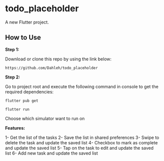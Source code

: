 # todo_placeholder

A new Flutter project.

## How to Use 

**Step 1:**

Download or clone this repo by using the link below:

```
https://github.com/Dahleh/todo_placeholder
```

**Step 2:**

Go to project root and execute the following command in console to get the required dependencies: 

```
flutter pub get 

flutter run
```

Choose which simulator want to run on

**Features:**

1- Get the list of the tasks
2- Save the list in shared preferences
3- Swipe to delete the task and update the saved list
4- Checkbox to mark as complete and update the saved list
5- Tap on the task to edit and update the saved list
6- Add new task and update the saved list
